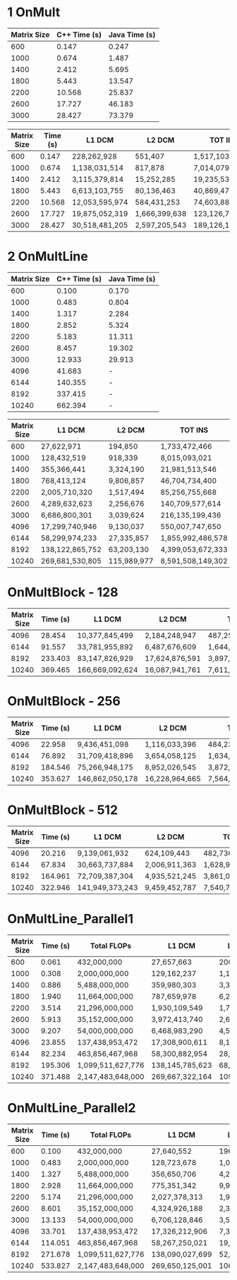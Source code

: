 # 1 OnMult 

| Matrix Size | C++ Time (s) | Java Time (s) |
|-------------|--------------|---------------|
| 600         | 0.147        | 0.247         |
| 1000        | 0.674        | 1.487         |
| 1400        | 2.412        | 5.695         |
| 1800        | 5.443        | 13.547        |
| 2200        | 10.568       | 25.837        |
| 2600        | 17.727       | 46.183        |
| 3000        | 28.427       | 73.379        |


| Matrix Size | Time (s) | L1 DCM        | L2 DCM     | TOT INS       | TOT CYC        |
|-------------|----------|---------------|------------|---------------|----------------|
| 600         | 0.147    | 228,262,928   | 551,407    | 1,517,103,701 | 656,288,339    |
| 1000        | 0.674    | 1,138,031,514 | 817,878    | 7,014,079,143 | 3,021,762,676  |
| 1400        | 2.412    | 3,115,379,814 | 15,252,285 | 19,235,534,858| 10,854,378,137 |
| 1800        | 5.443    | 6,613,103,755 | 80,136,463 | 40,869,471,116| 24,576,861,102 |
| 2200        | 10.568   | 12,053,595,974| 584,431,253| 74,603,888,711| 47,536,858,903 |
| 2600        | 17.727   | 19,875,052,319| 1,666,399,638|123,126,786,150| 80,191,689,746 |
| 3000        | 28.427   | 30,518,481,205| 2,597,205,543|189,126,164,434| 128,083,804,996|


# 2 OnMultLine 

| Matrix Size | C++ Time (s)          | Java Time (s)  |
|-------------|-----------------------|----------------|
| 600         | 0.100                 | 0.170          |
| 1000        | 0.483                 | 0.804          |
| 1400        | 1.317                 | 2.284          |
| 1800        | 2.852                 | 5.324          |
| 2200        | 5.183                 | 11.311         |
| 2600        | 8.457                 | 19.302         |
| 3000        | 12.933                | 29.913         |
| 4096        | 41.683                |        -       |
| 6144        | 140.355               |        -       |
| 8192        | 337.415               |        -       |
| 10240       | 662.394               |        -       |

| Matrix Size | L1 DCM         | L2 DCM       | TOT INS           | TOT CYC         |
|-------------|----------------|--------------|-------------------|-----------------|
| 600         | 27,622,971     | 194,850      | 1,733,472,466     | 449,580,242     |
| 1000        | 128,432,519    | 918,339      | 8,015,093,021     | 2,165,427,368   |
| 1400        | 355,366,441    | 3,324,190    | 21,981,513,546    | 5,870,880,734   |
| 1800        | 768,413,124    | 9,806,857    | 46,704,734,400    | 12,716,684,538  |
| 2200        | 2,005,710,320  | 1,517,494    | 85,256,755,668    | 23,190,291,708  |
| 2600        | 4,289,632,623  | 2,256,676    | 140,709,577,614   | 37,689,649,102  |
| 3000        | 6,686,800,301  | 3,039,624    | 216,135,199,436   | 57,711,988,800  |
| 4096        | 17,299,740,946 | 9,130,037    | 550,007,747,650   | 108,658,929,715 |
| 6144        | 58,299,974,233 | 27,335,857   | 1,855,992,486,578 | 358,417,186,219 |
| 8192        | 138,122,865,752| 63,203,130   | 4,399,053,672,333 | 847,368,108,462 |
| 10240       | 269,681,530,805| 115,989,977  | 8,591,508,149,302 | 1,656,812,667,513|






# OnMultBlock - 128 

| Matrix Size | Time (s) | L1 DCM          | L2 DCM       | TOT INS         | TOT CYC         |
|-------------|----------|-----------------|--------------|-----------------|-----------------|
| 4096        | 28.454   | 10,377,845,499  | 2,184,248,947| 487,257,806,722 | 126,988,478,269 |
| 6144        | 91.557   | 33,781,955,892  | 6,487,676,609| 1,644,249,576,796| 403,492,346,458 |
| 8192        | 233.403  | 83,147,826,929  | 17,624,876,591| 3,897,189,477,605| 1,029,337,990,089|
| 10240       | 369.465  | 166,669,092,624 | 16,087,941,761| 7,611,357,295,282| 1,631,316,018,868|


# OnMultBlock -  256

| Matrix Size | Time (s) | L1 DCM         | L2 DCM      | TOT INS        | TOT CYC        |
|-------------|----------|----------------|-------------|----------------|----------------|
| 4096        | 22.958   | 9,436,451,098  | 1,116,033,396| 484,231,582,934| 102,240,214,661|
| 6144        | 76.892   | 31,709,418,896 | 3,654,058,125| 1,634,036,066,393| 339,526,858,958|
| 8192        | 184.546  | 75,266,948,175 | 8,952,026,545| 3,872,979,853,952| 808,584,936,678|
| 10240       | 353.627  | 146,862,050,178| 16,228,964,665| 7,564,073,001,718| 1,542,933,145,920|

# OnMultBlock -  512

| Matrix Size | Time (s) | L1 DCM         | L2 DCM      | TOT INS         | TOT CYC         |
|-------------|----------|----------------|-------------|-----------------|-----------------|
| 4096        | 20.216   | 9,139,061,932  | 624,109,443 | 482,736,962,066 | 89,694,883,898  |
| 6144        | 67.834   | 30,663,737,884 | 2,006,911,363| 1,628,991,725,619| 298,997,937,510 |
| 8192        | 164.961  | 72,709,387,304 | 4,935,521,245| 3,861,022,816,278| 721,880,119,649 |
| 10240       | 322.946  | 141,949,373,243| 9,459,452,787| 7,540,719,313,874| 1,416,236,149,810|





# OnMultLine_Parallel1 

| Matrix Size | Time (s) | Total FLOPs     | L1 DCM        | L2 DCM    | TOT INS        | TOT CYC        |
|-------------|----------|-----------------|---------------|-----------|----------------|----------------|
| 600         | 0.061    | 432,000,000     | 27,657,663    | 200,527   | 1,733,472,947  | 272,324,082    |
| 1000        | 0.308    | 2,000,000,000   | 129,162,237   | 1,194,897 | 8,015,092,980  | 1,364,848,162  |
| 1400        | 0.886    | 5,488,000,000   | 359,980,303   | 3,380,726 | 21,981,513,329 | 3,922,367,837  |
| 1800        | 1.940    | 11,664,000,000  | 787,659,978   | 6,267,930 | 46,704,733,475 | 8,593,200,900  |
| 2200        | 3.514    | 21,296,000,000  | 1,930,109,549 | 1,707,839 | 85,256,754,632 | 15,586,326,095 |
| 2600        | 5.913    | 35,152,000,000  | 3,972,413,740 | 2,603,847 | 140,709,574,943| 26,130,171,329 |
| 3000        | 9.207    | 54,000,000,000  | 6,468,983,290 | 4,574,560 | 216,135,195,930| 40,629,478,218 |
| 4096        | 23.855   | 137,438,953,472 | 17,308,900,611| 8,151,787 | 550,007,729,906| 106,548,292,521|
| 6144        | 82.234   | 463,856,467,968 | 58,300,882,954| 28,450,372| 1,855,992,481,272| 362,266,048,786|
| 8192        | 195.306  | 1,099,511,627,776|138,145,785,623| 68,179,693| 4,399,053,696,232| 857,197,316,525|
| 10240       | 371.488  | 2,147,483,648,000|269,667,322,164|109,793,534| 8,591,508,128,773| 1,633,751,420,772|


#  OnMultLine_Parallel2

| Matrix Size | Time (s) | Total FLOPs     | L1 DCM        | L2 DCM    | TOT INS        | TOT CYC        |
|-------------|----------|-----------------|---------------|-----------|----------------|----------------|
| 600         | 0.100    | 432,000,000     | 27,640,552    | 196,271   | 1,733,471,694  | 452,828,102    |
| 1000        | 0.483    | 2,000,000,000   | 128,723,678   | 1,010,409 | 8,015,090,956  | 2,151,805,716  |
| 1400        | 1.327    | 5,488,000,000   | 356,650,706   | 4,283,198 | 21,981,510,355 | 5,885,122,403  |
| 1800        | 2.928    | 11,664,000,000  | 775,351,342   | 9,916,016 | 46,704,730,077 | 12,986,503,081 |
| 2200        | 5.174    | 21,296,000,000  | 2,027,378,313 | 1,963,090 | 85,256,750,135 | 23,032,658,236 |
| 2600        | 8.601    | 35,152,000,000  | 4,324,926,188 | 2,340,874 | 140,709,570,902| 38,105,897,884 |
| 3000        | 13.133   | 54,000,000,000  | 6,706,128,846 | 3,517,901 | 216,135,191,536| 58,316,469,495 |
| 4096        | 33.701   | 137,438,953,472 | 17,326,212,906| 7,338,501 | 550,007,724,571| 148,972,983,457|
| 6144        | 114.051  | 463,856,467,968 | 58,267,250,021| 19,691,405| 1,855,992,510,701|499,111,934,439 |
| 8192        | 271.678  | 1,099,511,627,776|138,090,027,699| 52,908,292| 4,399,053,666,004| 1,189,469,502,954|
| 10240       | 533.827  | 2,147,483,648,000|269,650,125,001|106,395,820| 8,591,508,204,243| 2,335,239,409,848|



